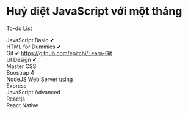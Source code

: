 # Huỷ diệt JavaScript với một tháng

To-do List

JavaScript Basic ✔ <br>
HTML for Dummies ✔ <br>
Git ✔ https://github.com/epitchi/Learn-Git<br>
UI Design ✔ <br>
Master CSS <br>
Boostrap 4 <br>
NodeJS Web Server using <br> Express <br>
JavaScript Advanced <br>
Reactjs <br>
React Native
